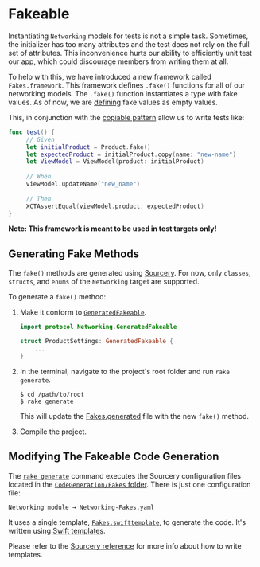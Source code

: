 # Fakeable

Instantiating `Networking` models for tests is not a simple task. Sometimes, the initializer has too many attributes and the test does not rely on the full set of attributes.
This inconvenience hurts our ability to efficiently unit test our app, which could discourage members from writing them at all.

To help with this, we have introduced a new framework called `Fakes.framework`. This framework defines `.fake()` functions for all of our networking models.
The `.fake()` function instantiates a type with fake values. As of now, we are [defining](https://github.com/woocommerce/woocommerce-ios/blob/develop/Fakes/Fakes/Fake.swift) fake values as empty values.

This, in conjunction with the [copiable pattern](https://github.com/woocommerce/woocommerce-ios/blob/develop/docs/copiable.md) allow us to write tests like:

```swift
func test() {
     // Given
     let initialProduct = Product.fake()
     let expectedProduct = initialProduct.copy(name: "new-name")
     let ViewModel = ViewModel(product: initialProduct)
     
     // When
     viewModel.updateName("new_name")
     
     // Then
     XCTAssertEqual(viewModel.product, expectedProduct)
}
```

**Note: This framework is meant to be used in test targets only!**


## Generating Fake Methods

The `fake()` methods are generated using [Sourcery](https://github.com/krzysztofzablocki/Sourcery). For now, only `classes`, `structs`, and `enums` of the `Networking` target are supported.

To generate a `fake()` method:

1. Make it conform to [`GeneratedFakeable`](../Networking/Networking/Copiable/GeneratedFakeable.swift).

    ```swift
    import protocol Networking.GeneratedFakeable

    struct ProductSettings: GeneratedFakeable {
        ...
    }
    ```

2. In the terminal, navigate to the project's root folder and run `rake generate`.

    ```
    $ cd /path/to/root
    $ rake generate
    ```

    This will update the [Fakes.generated](https://github.com/woocommerce/woocommerce-ios/blob/develop/Fakes/Fakes/Fakes.generated.swift) file with the new `fake()` method.

5. Compile the project.


## Modifying The Fakeable Code Generation

The [`rake generate`](../Rakefile) command executes the Sourcery configuration files located in the [`CodeGeneration/Fakes` folder](../CodeGeneration/Fakes). There is just one configuration file:

```
Networking module → Networking-Fakes.yaml
```

It uses a single template, [`Fakes.swifttemplate`](../CodeGeneration/Fakes/Fakes.swifttemplate), to generate the code. It's written using [Swift templates](https://cdn.rawgit.com/krzysztofzablocki/Sourcery/master/docs/writing-templates.html).

Please refer to the [Sourcery reference](https://cdn.rawgit.com/krzysztofzablocki/Sourcery/master/docs/index.html) for more info about how to write templates.
